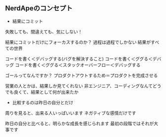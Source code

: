 ## NerdApeのコンセプト
- 結果にコミット

失敗しても、間違えても、気にしない！

結果にコミットだけにフォーカスするのか？
過程は過程でしかない
結果がすべての世界

コードを書く＜デバッグする(バグを解決すること)
コードを書く＜ググる＜デバッグ
コードを書く＜ググる＜スタックオーバーフロー＜デバッグする

ゴールってなんですか？
プロダクトアウトするため＝プロダクトを完成させる

営業の人とかは、結果しか見てくれない
非エンジニア、コーディングなんてどうでも良くて、結果として何が出来たか

- 比較するのは昨日の自分とだけ

周りを見ると、出来る人いっぱいいます
ネガティブな感情だけです

昨日の自分と比べると、明らかな成長を感じられます
最初の段階ではそれが大事です
